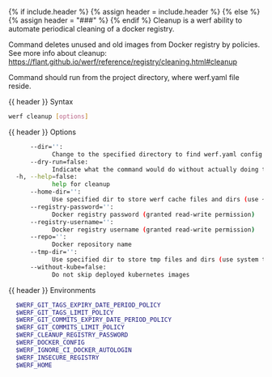 {% if include.header %}
{% assign header = include.header %}
{% else %}
{% assign header = "###" %}
{% endif %}
Cleanup is a werf ability to automate periodical cleaning of a docker registry.

Command deletes unused and old images from Docker registry by policies.
See more info about cleanup: https://flant.github.io/werf/reference/registry/cleaning.html#cleanup

Command should run from the project directory, where werf.yaml file reside.

{{ header }} Syntax

```bash
werf cleanup [options]
```

{{ header }} Options

```bash
      --dir='':
            Change to the specified directory to find werf.yaml config
      --dry-run=false:
            Indicate what the command would do without actually doing that
  -h, --help=false:
            help for cleanup
      --home-dir='':
            Use specified dir to store werf cache files and dirs (use ~/.werf by default)
      --registry-password='':
            Docker registry password (granted read-write permission)
      --registry-username='':
            Docker registry username (granted read-write permission)
      --repo='':
            Docker repository name
      --tmp-dir='':
            Use specified dir to store tmp files and dirs (use system tmp dir by default)
      --without-kube=false:
            Do not skip deployed kubernetes images
```

{{ header }} Environments

```bash
  $WERF_GIT_TAGS_EXPIRY_DATE_PERIOD_POLICY     
  $WERF_GIT_TAGS_LIMIT_POLICY                  
  $WERF_GIT_COMMITS_EXPIRY_DATE_PERIOD_POLICY  
  $WERF_GIT_COMMITS_LIMIT_POLICY               
  $WERF_CLEANUP_REGISTRY_PASSWORD              
  $WERF_DOCKER_CONFIG                          
  $WERF_IGNORE_CI_DOCKER_AUTOLOGIN             
  $WERF_INSECURE_REGISTRY                      
  $WERF_HOME                                   
```

